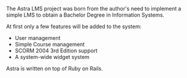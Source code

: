 The Astra LMS project was born from the author's need to implement a simple LMS to obtain a Bachelor Degree in Information Systems.

At first only a few features will be added to the system:
  * User management
  * Simple Course management
  * SCORM 2004 3rd Edition support
  * A system-wide widget system

Astra is written on top of Ruby on Rails.